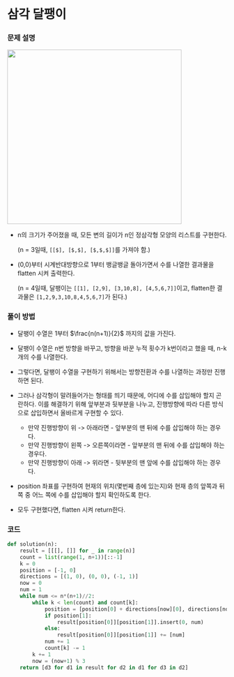 # 삼각 달팽이

### 문제 설명

<img src="https://user-images.githubusercontent.com/45934061/94044789-910e0f80-fe09-11ea-94a8-371584643357.png" style="width:400px;">

- n의 크기가 주어졌을 때, 모든 변의 길이가 n인 정삼각형 모양의 리스트를 구현한다.

  (n = 3일때, `[[$], [$,$], [$,$,$]]`를 가져야 함.)

- (0,0)부터 시계반대방향으로 1부터 뱅글뱅글 돌아가면서 수를 나열한 결과물을 flatten 시켜 출력한다.

  (n = 4일때, 달팽이는 `[[1], [2,9], [3,10,8], [4,5,6,7]]`이고,
  flatten한 결과물은 `[1,2,9,3,10,8,4,5,6,7]`가 된다.)



### 풀이 방법

- 달팽이 수열은 1부터 $\frac{n(n+1)}{2}$ 까지의 값을 가진다.
- 달팽이 수열은 n번 방향을 바꾸고, 방향을 바꾼 누적 횟수가 k번이라고 했을 때, n-k개의 수를 나열한다.
- 그렇다면, 달팽이 수열을 구현하기 위해서는 방향전환과 수를 나열하는 과정만 진행하면 된다.
- 그러나 삼각형이 말려들어가는 형태를 띄기 때문에, 어디에 수를 삽입해야 할지 곤란하다. 이를 해결하기 위해 앞부분과 뒷부분을 나누고, 진행방향에 따라 다른 방식으로 삽입하면서 올바르게 구현할 수 있다.
  - 만약 진행방향이 위 -> 아래라면 - 앞부분의 맨 뒤에 수를 삽입해야 하는 경우다.
  - 만약 진행방향이 왼쪽 -> 오른쪽이라면 - 앞부분의 맨 뒤에 수를 삽입해야 하는 경우다.
  - 만약 진행방향이 아래 -> 위라면 - 뒷부분의 맨 앞에 수를 삽입해야 하는 경우다.
- position 좌표를 구현하여 현재의 위치(몇번째 층에 있는지)와 현재 층의 앞쪽과 뒤쪽 중 어느 쪽에 수를 삽입해야 할지 확인하도록 한다.

- 모두 구현했다면, flatten 시켜 return한다.



### 코드

```python
def solution(n):
    result = [[[], []] for _ in range(n)]
    count = list(range(1, n+1))[::-1]
    k = 0
    position = [-1, 0]
    directions = [(1, 0), (0, 0), (-1, 1)]
    now = 0
    num = 1
    while num <= n*(n+1)//2:
        while k < len(count) and count[k]:
            position = [position[0] + directions[now][0], directions[now][1]]
            if position[1]:
                result[position[0]][position[1]].insert(0, num)
            else:
                result[position[0]][position[1]] += [num]
            num += 1
            count[k] -= 1
        k += 1
        now = (now+1) % 3
    return [d3 for d1 in result for d2 in d1 for d3 in d2]
```

